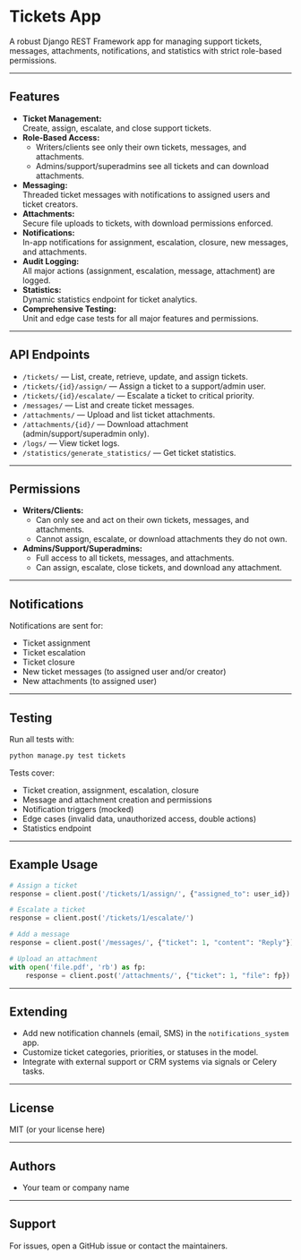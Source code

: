 # Tickets App

A robust Django REST Framework app for managing support tickets, messages, attachments, notifications, and statistics with strict role-based permissions.

---

## Features

- **Ticket Management:**  
  Create, assign, escalate, and close support tickets.
- **Role-Based Access:**  
  - Writers/clients see only their own tickets, messages, and attachments.
  - Admins/support/superadmins see all tickets and can download attachments.
- **Messaging:**  
  Threaded ticket messages with notifications to assigned users and ticket creators.
- **Attachments:**  
  Secure file uploads to tickets, with download permissions enforced.
- **Notifications:**  
  In-app notifications for assignment, escalation, closure, new messages, and attachments.
- **Audit Logging:**  
  All major actions (assignment, escalation, message, attachment) are logged.
- **Statistics:**  
  Dynamic statistics endpoint for ticket analytics.
- **Comprehensive Testing:**  
  Unit and edge case tests for all major features and permissions.

---

## API Endpoints

- `/tickets/` — List, create, retrieve, update, and assign tickets.
- `/tickets/{id}/assign/` — Assign a ticket to a support/admin user.
- `/tickets/{id}/escalate/` — Escalate a ticket to critical priority.
- `/messages/` — List and create ticket messages.
- `/attachments/` — Upload and list ticket attachments.
- `/attachments/{id}/` — Download attachment (admin/support/superadmin only).
- `/logs/` — View ticket logs.
- `/statistics/generate_statistics/` — Get ticket statistics.

---

## Permissions

- **Writers/Clients:**  
  - Can only see and act on their own tickets, messages, and attachments.
  - Cannot assign, escalate, or download attachments they do not own.
- **Admins/Support/Superadmins:**  
  - Full access to all tickets, messages, and attachments.
  - Can assign, escalate, close tickets, and download any attachment.

---

## Notifications

Notifications are sent for:
- Ticket assignment
- Ticket escalation
- Ticket closure
- New ticket messages (to assigned user and/or creator)
- New attachments (to assigned user)

---

## Testing

Run all tests with:
```sh
python manage.py test tickets
```
Tests cover:
- Ticket creation, assignment, escalation, closure
- Message and attachment creation and permissions
- Notification triggers (mocked)
- Edge cases (invalid data, unauthorized access, double actions)
- Statistics endpoint

---

## Example Usage

```python
# Assign a ticket
response = client.post('/tickets/1/assign/', {"assigned_to": user_id})

# Escalate a ticket
response = client.post('/tickets/1/escalate/')

# Add a message
response = client.post('/messages/', {"ticket": 1, "content": "Reply"})

# Upload an attachment
with open('file.pdf', 'rb') as fp:
    response = client.post('/attachments/', {"ticket": 1, "file": fp})
```

---

## Extending

- Add new notification channels (email, SMS) in the `notifications_system` app.
- Customize ticket categories, priorities, or statuses in the model.
- Integrate with external support or CRM systems via signals or Celery tasks.

---

## License

MIT (or your license here)

---

## Authors

- Your team or company name

---

## Support

For issues, open a GitHub issue or contact the maintainers.
